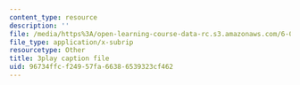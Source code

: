 ```yaml
---
content_type: resource
description: ''
file: /media/https%3A/open-learning-course-data-rc.s3.amazonaws.com/6-042j-mathematics-for-computer-science-fall-2010/96734ffcf24957fa66386539323cf462_1nScXLQAQ9A.srt
file_type: application/x-subrip
resourcetype: Other
title: 3play caption file
uid: 96734ffc-f249-57fa-6638-6539323cf462
---
```

